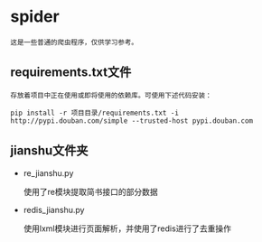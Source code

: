 # spider

    这是一些普通的爬虫程序，仅供学习参考。 

## requirements.txt文件

    存放着项目中正在使用或即将使用的依赖库。可使用下述代码安装：

    pip install -r 项目目录/requirements.txt -i http://pypi.douban.com/simple --trusted-host pypi.douban.com


## jianshu文件夹

- re_jianshu.py

    使用了re模块提取简书接口的部分数据
- redis_jianshu.py

    使用lxml模块进行页面解析，并使用了redis进行了去重操作
